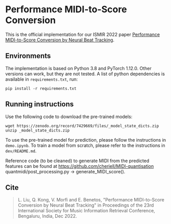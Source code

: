 # Performance MIDI-to-Score Conversion

This is the official implementation for our ISMIR 2022 paper [Performance MIDI-to-Score Conversion by Neural Beat Tracking](https://www.turing.ac.uk/research/publications/performance-midi-score-conversion-neural-beat-tracking).

## Environments

The implementation is based on Python 3.8 and PyTorch 1.12.0. Other versions can work, but they are not tested. A list of python dependencies is available in `requirements.txt`, run:

    pip install -r requirements.txt

## Running instructions

Use the following code to download the pre-trained models:

    wget https://zenodo.org/record/7429669/files/_model_state_dicts.zip
    unzip _model_state_dicts.zip

To use the pre-trained model for prediction, please follow the instructions in `demo.ipynb`. To train a model from scratch, please refer to the instructions in `dev/README.md`.

Reference code (to be cleaned) to generate MIDI from the predicted features can be found at https://github.com/cheriell/MIDI-quantisation quantmidi/post_processing.py -> generate_MIDI_score().

## Cite

> L. Liu, Q. Kong, V. Morfi and E. Benetos, "Performance MIDI-to-Score Conversion by Neural Beat Tracking" in Proceedings of the 23rd International Society for Music Information Retrieval Conference, Bengaluru, India, Dec 2022.
